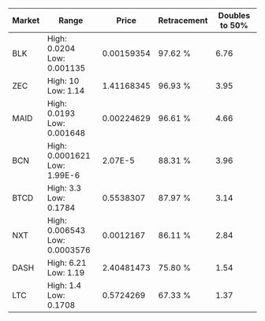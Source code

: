 | Market | Range | Price| Retracement | Doubles to 50% |
| --- | --- | --- | --- | --- |
| BLK | High: 0.0204<br />Low: 0.001135 | 0.00159354 | 97.62 % | 6.76 |
| ZEC | High: 10<br />Low: 1.14 | 1.41168345 | 96.93 % | 3.95 |
| MAID | High: 0.0193<br />Low: 0.001648 | 0.00224629 | 96.61 % | 4.66 |
| BCN | High: 0.0001621<br />Low: 1.99E-6 | 2.07E-5 | 88.31 % | 3.96 |
| BTCD | High: 3.3<br />Low: 0.1784 | 0.5538307 | 87.97 % | 3.14 |
| NXT | High: 0.006543<br />Low: 0.0003576 | 0.0012167 | 86.11 % | 2.84 |
| DASH | High: 6.21<br />Low: 1.19 | 2.40481473 | 75.80 % | 1.54 |
| LTC | High: 1.4<br />Low: 0.1708 | 0.5724269 | 67.33 % | 1.37 |
